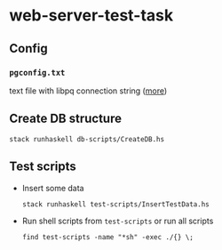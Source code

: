 # web-server-test-task

## Config
### `pgconfig.txt`

text file with libpq connection string ([more](https://www.postgresql.org/docs/current/libpq-connect.html#LIBPQ-CONNSTRING))


## Create DB structure

```
stack runhaskell db-scripts/CreateDB.hs
```

## Test scripts
- Insert some data
  ```
  stack runhaskell test-scripts/InsertTestData.hs
  ```
- Run shell scripts from `test-scripts` or run all scripts
  ```
  find test-scripts -name "*sh" -exec ./{} \;
  ```

